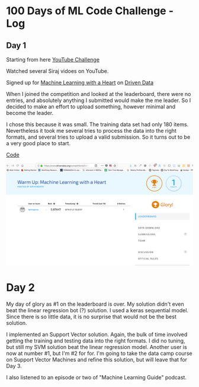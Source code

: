 # 100 Days of ML Code Challenge - Log

## Day 1

Starting from here [YouTube Challenge](https://www.youtube.com/watch?v=cuQMBj1cWPo&t=7s)

Watched several Siraj vidoes on YouTube.

Signed up for
[Machine Learning with a Heart](https://www.drivendata.org/competitions/54/machine-learning-with-a-heart/)
on [Driven Data](www.drivendata.org)

When I joined the competition and looked at the leaderboard, there were no entries, and absolutely anything I 
submitted would make the me leader.  So I decided to make an effort to upload something, however
minimal and become the leader.

I chose this because it was small.   The training data set had only 180 items.  Nevertheless it took me
several tries to process the data into the right formats, and several tries to upload a valid submission.  So it turns out
to be a very good place to start.

[Code](https://github.com/barkingcave/ml_with_a_heart)

![](https://github.com/barkingcave/ml_with_a_heart/blob/master/leaderboard_num1.png)


# Day 2

My day of glory as #1 on the leaderboard is over.    My solution didn't even beat the linear regression bot (?) solution.
I used a keras sequential model. Since there is so little data, it is no surprise that would not be the best solution.

I implemented an Support Vector solution.  Again, the bulk of time involved getting the training and testing data 
into the right formats.   I did no tuning, but still my SVM solution beat the linear regression model.  Another user is now at number #1, but I'm #2 for for.    I'm going to take the data camp course on Support Vector Machines and refine this 
solution, but will leave that for Day 3.

I also listened to an episode or two of "Machine Learning Guide" podcast.








